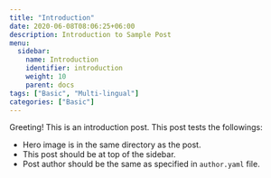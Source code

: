 ```yaml
---
title: "Introduction"
date: 2020-06-08T08:06:25+06:00
description: Introduction to Sample Post
menu:
  sidebar:
    name: Introduction
    identifier: introduction
    weight: 10
    parent: docs
tags: ["Basic", "Multi-lingual"]
categories: ["Basic"]
---
```


Greeting! This is an introduction post. This post tests the followings:

- Hero image is in the same directory as the post.
- This post should be at top of the sidebar.
- Post author should be the same as specified in `author.yaml` file.
